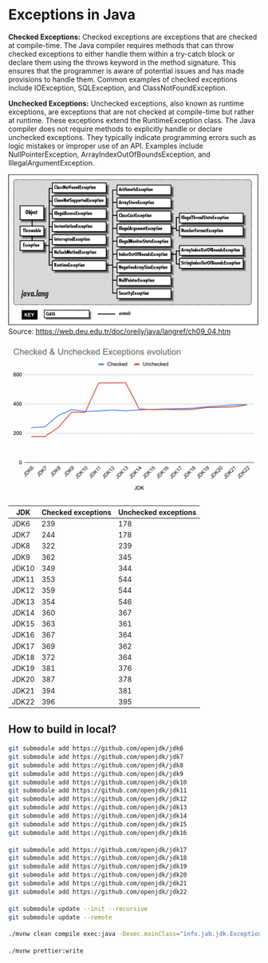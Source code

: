 # Exceptions in Java

**Checked Exceptions:**
Checked exceptions are exceptions that are checked at compile-time. The Java compiler requires methods that can throw checked exceptions to either handle them within a try-catch block or declare them using the throws keyword in the method signature. This ensures that the programmer is aware of potential issues and has made provisions to handle them. Common examples of checked exceptions include IOException, SQLException, and ClassNotFoundException.

**Unchecked Exceptions:**
Unchecked exceptions, also known as runtime exceptions, are exceptions that are not checked at compile-time but rather at runtime. These exceptions extend the RuntimeException class. The Java compiler does not require methods to explicitly handle or declare unchecked exceptions. They typically indicate programming errors such as logic mistakes or improper use of an API. Examples include NullPointerException, ArrayIndexOutOfBoundsException, and IllegalArgumentException.

![](docs/exceptions.gif)
Source: https://web.deu.edu.tr/doc/oreily/java/langref/ch09_04.htm 

![](./docs/exception-evolution.png)

| JDK   | Checked exceptions | Unchecked exceptions |
|-------|--------------------|----------------------|
| JDK6  | 239                | 178                  |
| JDK7  | 244                | 178                  |
| JDK8  | 322                | 239                  |
| JDK9  | 362                | 345                  |
| JDK10 | 349                | 344                  |
| JDK11 | 353                | 544                  |
| JDK12 | 359                | 544                  |
| JDK13 | 354                | 546                  |
| JDK14 | 360                | 367                  |
| JDK15 | 363                | 361                  |
| JDK16 | 367                | 364                  |
| JDK17 | 369                | 362                  |
| JDK18 | 372                | 364                  |
| JDK19 | 381                | 376                  |
| JDK20 | 387                | 378                  |
| JDK21 | 394                | 381                  |
| JDK22 | 396                | 395                  |



## How to build in local?

```bash
git submodule add https://github.com/openjdk/jdk6
git submodule add https://github.com/openjdk/jdk7
git submodule add https://github.com/openjdk/jdk8
git submodule add https://github.com/openjdk/jdk9
git submodule add https://github.com/openjdk/jdk10
git submodule add https://github.com/openjdk/jdk11
git submodule add https://github.com/openjdk/jdk12
git submodule add https://github.com/openjdk/jdk13
git submodule add https://github.com/openjdk/jdk14
git submodule add https://github.com/openjdk/jdk15
git submodule add https://github.com/openjdk/jdk16

git submodule add https://github.com/openjdk/jdk17
git submodule add https://github.com/openjdk/jdk18
git submodule add https://github.com/openjdk/jdk19
git submodule add https://github.com/openjdk/jdk20
git submodule add https://github.com/openjdk/jdk21
git submodule add https://github.com/openjdk/jdk22

git submodule update --init --recursive
git submodule update --remote

./mvnw clean compile exec:java -Dexec.mainClass="info.jab.jdk.ExceptionCounterExample" -Dexec.args="--enable-preview"

./mvnw prettier:write
```